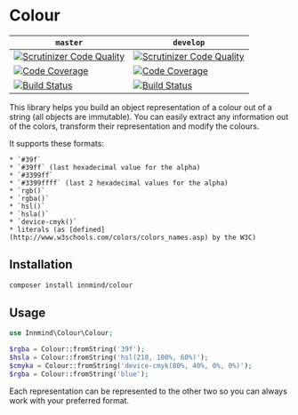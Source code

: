 # Colour

| `master` | `develop` |
|----------|-----------|
| [![Scrutinizer Code Quality](https://scrutinizer-ci.com/g/Innmind/Colour/badges/quality-score.png?b=master)](https://scrutinizer-ci.com/g/Innmind/Colour/?branch=master) | [![Scrutinizer Code Quality](https://scrutinizer-ci.com/g/Innmind/Colour/badges/quality-score.png?b=develop)](https://scrutinizer-ci.com/g/Innmind/Colour/?branch=develop) |
| [![Code Coverage](https://scrutinizer-ci.com/g/Innmind/Colour/badges/coverage.png?b=master)](https://scrutinizer-ci.com/g/Innmind/Colour/?branch=master) | [![Code Coverage](https://scrutinizer-ci.com/g/Innmind/Colour/badges/coverage.png?b=develop)](https://scrutinizer-ci.com/g/Innmind/Colour/?branch=develop) |
| [![Build Status](https://scrutinizer-ci.com/g/Innmind/Colour/badges/build.png?b=master)](https://scrutinizer-ci.com/g/Innmind/Colour/build-status/master) | [![Build Status](https://scrutinizer-ci.com/g/Innmind/Colour/badges/build.png?b=develop)](https://scrutinizer-ci.com/g/Innmind/Colour/build-status/develop) |

This library helps you build an object representation of a colour out of a string (all objects are immutable). You can easily extract any information out of the colors, transform their representation and modify the colours.

It supports these formats:

    * `#39f`
    * `#39ff` (last hexadecimal value for the alpha)
    * `#3399ff`
    * `#3399ffff` (last 2 hexadecimal values for the alpha)
    * `rgb()`
    * `rgba()`
    * `hsl()`
    * `hsla()`
    * `device-cmyk()`
    * literals (as [defined](http://www.w3schools.com/colors/colors_names.asp) by the W3C)

## Installation

```sh
composer install innmind/colour
```

## Usage

```php
use Innmind\Colour\Colour;

$rgba = Colour::fromString('39f');
$hsla = Colour::fromString('hsl(210, 100%, 60%)');
$cmyka = Colour::fromString('device-cmyk(80%, 40%, 0%, 0%)');
$rgba = Colour::fromString('blue');
```

Each representation can be represented to the other two so you can always work with your preferred format.
